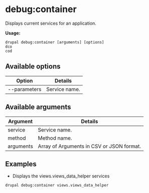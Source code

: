 # debug:container
Displays current services for an application.

**Usage:**
```
drupal debug:container [arguments] [options]
dco
cod
```

## Available options
Option | Details
-------|-------------
--parameters | Service name.

## Available arguments
Argument | Details
---------|-------------
service | Service name.
method | Method name.
arguments | Array of Arguments in CSV or JSON format.

## Examples
* Displays the views.views_data_helper services
```
drupal debug:container views.views_data_helper
```
